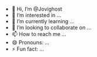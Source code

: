 - 👋 Hi, I’m @Jovighost
- 👀 I’m interested in ...
- 🌱 I’m currently learning ...
- 💞️ I’m looking to collaborate on ...
- 📫 How to reach me ...
- 😄 Pronouns: ...
- ⚡ Fun fact: ...

<!---
Jovighost/Jovighost is a ✨ special ✨ repository because its `README.md` (this file) appears on your GitHub profile.
You can click the Preview link to take a look at your changes.
--->

